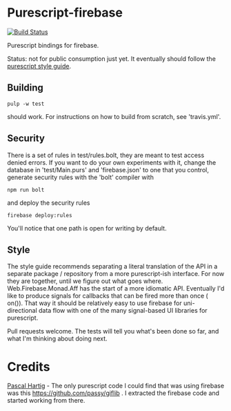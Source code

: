 # Purescript-firebase

[![Build Status](https://travis-ci.org/mostalive/purescript-firebase.svg?branch=master)](https://travis-ci.org/mostalive/purescript-firebase)

Purescript bindings for firebase.

Status: not for public consumption just yet. It eventually should follow the [purescript style guide](https://github.com/purescript/purescript/wiki/Style-Guide).

## Building

```
pulp -w test
```

should work. For instructions on how to build from scratch, see 'travis.yml'.

## Security

There is a set of rules in test/rules.bolt, they are meant to test access denied errors. If you want to do your own experiments with it, change the database in 'test/Main.purs' and 'firebase.json' to one that you control, generate security rules with the 'bolt' compiler with

```
npm run bolt
```

and deploy the security rules

```
firebase deploy:rules
```

You'll notice that one path is open for writing by default.

## Style

The style guide recommends separating a literal translation of the API in a separate package / repository from a more purescript-ish interface. For now they are together, until we figure out what goes where. Web.Firebase.Monad.Aff has the start of a more idiomatic API. Eventually I'd like to produce signals for callbacks that can be fired more than once ( on()). That way it should be relatively easy to use firebase for uni-directional data flow with one of the many signal-based UI libraries for purescript.

Pull requests welcome. The tests will tell you what's been done so far, and what I'm thinking about doing next.

# Credits

[Pascal Hartig](https://github.com/passy) - The only purescript code I could find that was using firebase was this https://github.com/passy/giflib . I extracted the firebase code and started working from there.
